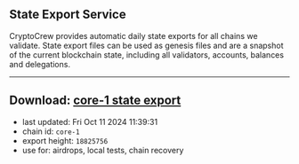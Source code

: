 ## State Export Service
CryptoCrew provides automatic daily state exports for all chains we validate. State export files can be used as genesis files and are a snapshot of the current blockchain state, including all validators, accounts, balances and delegations.

---
**Download: [core-1 state export](https://dl-eu2.ccvalidators.com/SERVICE/persistence/core-1_export_18825756.json)**
---

- last updated: Fri Oct 11 2024 11:39:31
- chain id: `core-1`
- export height: `18825756`
- use for: airdrops, local tests, chain recovery

